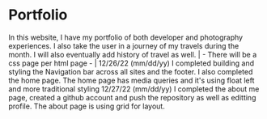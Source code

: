 # Portfolio
In this website, I have my portfolio of both developer and photography experiences. I also take the user in a journey of my travels during the month. I will also eventually add history of travel as well.
| - There will be a css page per html page - |
12/26/22 (mm/dd/yy) I completed building and styling the Navigation bar across all sites and the footer. I also completed the home page.
The home page has media queries and it's using float left and more traditional styling
12/27/22 (mm/dd/yy) I completed the about me page, created a github account and push the repository as well as editting profile.
The about page is using grid for layout.
